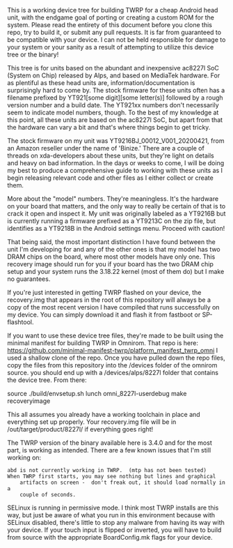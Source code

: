 This is a working device tree for building TWRP for a cheap Android head unit,
with the endgame goal of porting or creating a custom ROM for the system.
Please read the entirety of this document before you clone this repo, try to build
it, or submit any pull requests.   It is far from guaranteed to be compatible with
your device.  I can not be held responsible for damage to your system or your
sanity as a result of attempting to utilize this device tree or the binary!

This tree is for units based on the abundant and inexpensive ac8227l SoC 
(System on Chip) released by Alps, and based on MediaTek hardware.  For as 
plentiful as these head units are, information/documentation is surprisingly 
hard to come by.  The stock firmware for these units often has a filename prefixed by
YT921[some digit][some letter(s)] followed by a rough version number and a
build date.  The YT921xx numbers don't necessarily seem to indicate model 
numbers, though.   To the best of my knowledge at this point, all these units
are based on the ac8227l SoC, but apart from that the hardware can vary a 
bit and that's where things begin to get tricky.   

The stock firmware on my unit was YT9216BJ_00012_V001_20200421, from an
Amazon reseller under the name of 'Binize.'  There are a couple of threads on 
xda-developers about these units, but they're light on details and heavy on 
bad information.  In the days or weeks to come, I will be doing my
best to produce a comprehensive guide to working with these units as I begin
releasing relevant code and other files as I either collect or create them.

More about the "model" numbers.   They're meaningless.  It's the hardware
on your board that matters, and the only way to really be certain of that
is to crack it open and inspect it.  My unit was originally labeled as a YT9216B
but is currently running a firmware prefixed as a YT9213C on the zip file, but 
identifies as a YT9218B in the Android settings menu.   Proceed with caution!

That being said, the most important distinction I have found between the unit
I'm developing for and any of the other ones is that my model has two DRAM
chips on the board, where most other models have only one.  This recovery
image should run for you if your board has the two DRAM chip setup and your
system runs the 3.18.22 kernel (most of them do) but I make no guarantees.

If you're just interested in getting TWRP flashed on your device, the recovery.img
that appears in the root of this repository will always be a copy of the most
recent version I have compiled that runs successfully on my device.  You can
simply download it and flash it from fastboot or SP-flashtool.  

If you want to use these device tree files, they're made to be built using the 
minimal manifest for building TWRP in Omnirom.   That repo is here:
https://github.com/minimal-manifest-twrp/platform_manifest_twrp_omni
I used a shallow clone of the repo.   Once you have pulled down the repo files,
copy the files from this repository into the /devices folder of the omnirom
source.  you should end up with a /devices/alps/8227l folder that contains
the device tree.   From there:

source ./build/envsetup.sh
lunch omni_8227l-userdebug
make recoveryimage

This all assumes you already have a working toolchain in place and everything
set up properly.  Your recovery.img file will be in /out/target/product/8227l/
if everything goes right!

The TWRP version of the binary available here is 3.4.0 and for the most part, 
is working as intended.   There are a few known issues that I'm still working on:

    abd is not currently working in TWRP.  (mtp has not been tested)
	When TWRP first starts, you may see nothing but lines and graphical
	    artifacts on screen -  don't freak out, it should load normally in a
	    couple of seconds.
   SELinux is running in permissive mode.   I think most TWRP installs
       are this way, but just be aware of what you run in this environment
	   because with SELinux disabled, there's little to stop any malware
	   from having its way with your device.
    If your touch input is flipped or inverted, you will have to build from
	   source with the appropriate BoardConfig.mk flags for your device.   

